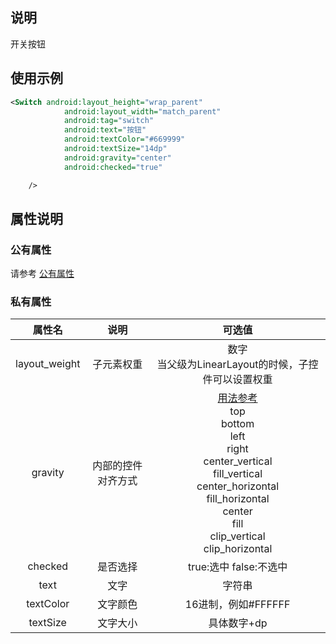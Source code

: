 ## 说明
开关按钮
## 使用示例
```xml
<Switch android:layout_height="wrap_parent"
            android:layout_width="match_parent"
            android:tag="switch"
            android:text="按钮"
            android:textColor="#669999"
            android:textSize="14dp"
            android:gravity="center"
            android:checked="true"

    />
```

## 属性说明

### 公有属性
请参考 [公有属性](/zh-cn/funcs/ui-native-view.md#公有属性)

### 私有属性

| 属性名 | 说明 | 可选值 |
| :------: | :------: | :------: |
| layout_weight | 子元素权重 | 数字<br/>当父级为LinearLayout的时候，子控件可以设置权重|
| gravity | 内部的控件对齐方式 |[用法参考](https://blog.csdn.net/gaojinshan/article/details/44917205)<br/>top<br/>bottom<br/>left<br/>right<br/>center_vertical<br/>fill_vertical<br/>center_horizontal<br/>fill_horizontal<br/>center<br/>fill<br/>clip_vertical<br/>clip_horizontal<br/> |
| checked | 是否选择 | true:选中 false:不选中 |
| text | 文字 | 字符串 |
| textColor | 文字颜色 | 16进制，例如#FFFFFF |
| textSize | 文字大小 | 具体数字+dp |

